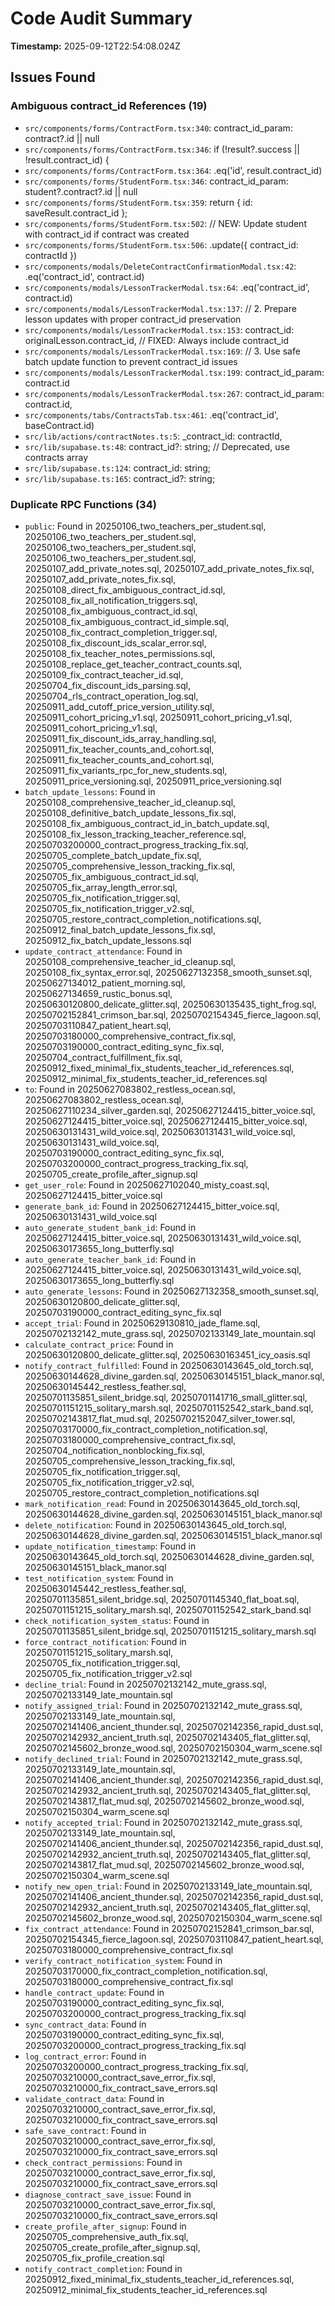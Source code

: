 # Code Audit Summary

**Timestamp:** 2025-09-12T22:54:08.024Z

## Issues Found

### Ambiguous contract_id References (19)
- `src/components/forms/ContractForm.tsx:340`: contract_id_param: contract?.id || null
- `src/components/forms/ContractForm.tsx:346`: if (!result?.success || !result.contract_id) {
- `src/components/forms/ContractForm.tsx:364`: .eq('id', result.contract_id)
- `src/components/forms/StudentForm.tsx:346`: contract_id_param: student?.contract?.id || null
- `src/components/forms/StudentForm.tsx:359`: return { id: saveResult.contract_id };
- `src/components/forms/StudentForm.tsx:502`: // NEW: Update student with contract_id if contract was created
- `src/components/forms/StudentForm.tsx:506`: .update({ contract_id: contractId })
- `src/components/modals/DeleteContractConfirmationModal.tsx:42`: .eq('contract_id', contract.id)
- `src/components/modals/LessonTrackerModal.tsx:64`: .eq('contract_id', contract.id)
- `src/components/modals/LessonTrackerModal.tsx:137`: // 2. Prepare lesson updates with proper contract_id preservation
- `src/components/modals/LessonTrackerModal.tsx:153`: contract_id: originalLesson.contract_id, // FIXED: Always include contract_id
- `src/components/modals/LessonTrackerModal.tsx:169`: // 3. Use safe batch update function to prevent contract_id issues
- `src/components/modals/LessonTrackerModal.tsx:199`: contract_id_param: contract.id
- `src/components/modals/LessonTrackerModal.tsx:267`: contract_id_param: contract.id,
- `src/components/tabs/ContractsTab.tsx:461`: .eq('contract_id', baseContract.id)
- `src/lib/actions/contractNotes.ts:5`: _contract_id: contractId,
- `src/lib/supabase.ts:48`: contract_id?: string; // Deprecated, use contracts array
- `src/lib/supabase.ts:124`: contract_id: string;
- `src/lib/supabase.ts:165`: contract_id?: string;

### Duplicate RPC Functions (34)
- `public`: Found in 20250106_two_teachers_per_student.sql, 20250106_two_teachers_per_student.sql, 20250106_two_teachers_per_student.sql, 20250106_two_teachers_per_student.sql, 20250107_add_private_notes.sql, 20250107_add_private_notes_fix.sql, 20250107_add_private_notes_fix.sql, 20250108_direct_fix_ambiguous_contract_id.sql, 20250108_fix_all_notification_triggers.sql, 20250108_fix_ambiguous_contract_id.sql, 20250108_fix_ambiguous_contract_id_simple.sql, 20250108_fix_contract_completion_trigger.sql, 20250108_fix_discount_ids_scalar_error.sql, 20250108_fix_teacher_notes_permissions.sql, 20250108_replace_get_teacher_contract_counts.sql, 20250109_fix_contract_teacher_id.sql, 20250704_fix_discount_ids_parsing.sql, 20250704_rls_contract_operation_log.sql, 20250911_add_cutoff_price_version_utility.sql, 20250911_cohort_pricing_v1.sql, 20250911_cohort_pricing_v1.sql, 20250911_cohort_pricing_v1.sql, 20250911_fix_discount_ids_array_handling.sql, 20250911_fix_teacher_counts_and_cohort.sql, 20250911_fix_teacher_counts_and_cohort.sql, 20250911_fix_variants_rpc_for_new_students.sql, 20250911_price_versioning.sql, 20250911_price_versioning.sql
- `batch_update_lessons`: Found in 20250108_comprehensive_teacher_id_cleanup.sql, 20250108_definitive_batch_update_lessons_fix.sql, 20250108_fix_ambiguous_contract_id_in_batch_update.sql, 20250108_fix_lesson_tracking_teacher_reference.sql, 20250703200000_contract_progress_tracking_fix.sql, 20250705_complete_batch_update_fix.sql, 20250705_comprehensive_lesson_tracking_fix.sql, 20250705_fix_ambiguous_contract_id.sql, 20250705_fix_array_length_error.sql, 20250705_fix_notification_trigger.sql, 20250705_fix_notification_trigger_v2.sql, 20250705_restore_contract_completion_notifications.sql, 20250912_final_batch_update_lessons_fix.sql, 20250912_fix_batch_update_lessons.sql
- `update_contract_attendance`: Found in 20250108_comprehensive_teacher_id_cleanup.sql, 20250108_fix_syntax_error.sql, 20250627132358_smooth_sunset.sql, 20250627134012_patient_morning.sql, 20250627134659_rustic_bonus.sql, 20250630120800_delicate_glitter.sql, 20250630135435_tight_frog.sql, 20250702152841_crimson_bar.sql, 20250702154345_fierce_lagoon.sql, 20250703110847_patient_heart.sql, 20250703180000_comprehensive_contract_fix.sql, 20250703190000_contract_editing_sync_fix.sql, 20250704_contract_fulfillment_fix.sql, 20250912_fixed_minimal_fix_students_teacher_id_references.sql, 20250912_minimal_fix_students_teacher_id_references.sql
- `to`: Found in 20250627083802_restless_ocean.sql, 20250627083802_restless_ocean.sql, 20250627110234_silver_garden.sql, 20250627124415_bitter_voice.sql, 20250627124415_bitter_voice.sql, 20250627124415_bitter_voice.sql, 20250630131431_wild_voice.sql, 20250630131431_wild_voice.sql, 20250630131431_wild_voice.sql, 20250703190000_contract_editing_sync_fix.sql, 20250703200000_contract_progress_tracking_fix.sql, 20250705_create_profile_after_signup.sql
- `get_user_role`: Found in 20250627102040_misty_coast.sql, 20250627124415_bitter_voice.sql
- `generate_bank_id`: Found in 20250627124415_bitter_voice.sql, 20250630131431_wild_voice.sql
- `auto_generate_student_bank_id`: Found in 20250627124415_bitter_voice.sql, 20250630131431_wild_voice.sql, 20250630173655_long_butterfly.sql
- `auto_generate_teacher_bank_id`: Found in 20250627124415_bitter_voice.sql, 20250630131431_wild_voice.sql, 20250630173655_long_butterfly.sql
- `auto_generate_lessons`: Found in 20250627132358_smooth_sunset.sql, 20250630120800_delicate_glitter.sql, 20250703190000_contract_editing_sync_fix.sql
- `accept_trial`: Found in 20250629130810_jade_flame.sql, 20250702132142_mute_grass.sql, 20250702133149_late_mountain.sql
- `calculate_contract_price`: Found in 20250630120800_delicate_glitter.sql, 20250630163451_icy_oasis.sql
- `notify_contract_fulfilled`: Found in 20250630143645_old_torch.sql, 20250630144628_divine_garden.sql, 20250630145151_black_manor.sql, 20250630145442_restless_feather.sql, 20250701135851_silent_bridge.sql, 20250701141716_small_glitter.sql, 20250701151215_solitary_marsh.sql, 20250701152542_stark_band.sql, 20250702143817_flat_mud.sql, 20250702152047_silver_tower.sql, 20250703170000_fix_contract_completion_notification.sql, 20250703180000_comprehensive_contract_fix.sql, 20250704_notification_nonblocking_fix.sql, 20250705_comprehensive_lesson_tracking_fix.sql, 20250705_fix_notification_trigger.sql, 20250705_fix_notification_trigger_v2.sql, 20250705_restore_contract_completion_notifications.sql
- `mark_notification_read`: Found in 20250630143645_old_torch.sql, 20250630144628_divine_garden.sql, 20250630145151_black_manor.sql
- `delete_notification`: Found in 20250630143645_old_torch.sql, 20250630144628_divine_garden.sql, 20250630145151_black_manor.sql
- `update_notification_timestamp`: Found in 20250630143645_old_torch.sql, 20250630144628_divine_garden.sql, 20250630145151_black_manor.sql
- `test_notification_system`: Found in 20250630145442_restless_feather.sql, 20250701135851_silent_bridge.sql, 20250701145340_flat_boat.sql, 20250701151215_solitary_marsh.sql, 20250701152542_stark_band.sql
- `check_notification_system_status`: Found in 20250701135851_silent_bridge.sql, 20250701151215_solitary_marsh.sql
- `force_contract_notification`: Found in 20250701151215_solitary_marsh.sql, 20250705_fix_notification_trigger.sql, 20250705_fix_notification_trigger_v2.sql
- `decline_trial`: Found in 20250702132142_mute_grass.sql, 20250702133149_late_mountain.sql
- `notify_assigned_trial`: Found in 20250702132142_mute_grass.sql, 20250702133149_late_mountain.sql, 20250702141406_ancient_thunder.sql, 20250702142356_rapid_dust.sql, 20250702142932_ancient_truth.sql, 20250702143405_flat_glitter.sql, 20250702145602_bronze_wood.sql, 20250702150304_warm_scene.sql
- `notify_declined_trial`: Found in 20250702132142_mute_grass.sql, 20250702133149_late_mountain.sql, 20250702141406_ancient_thunder.sql, 20250702142356_rapid_dust.sql, 20250702142932_ancient_truth.sql, 20250702143405_flat_glitter.sql, 20250702143817_flat_mud.sql, 20250702145602_bronze_wood.sql, 20250702150304_warm_scene.sql
- `notify_accepted_trial`: Found in 20250702132142_mute_grass.sql, 20250702133149_late_mountain.sql, 20250702141406_ancient_thunder.sql, 20250702142356_rapid_dust.sql, 20250702142932_ancient_truth.sql, 20250702143405_flat_glitter.sql, 20250702143817_flat_mud.sql, 20250702145602_bronze_wood.sql, 20250702150304_warm_scene.sql
- `notify_new_open_trial`: Found in 20250702133149_late_mountain.sql, 20250702141406_ancient_thunder.sql, 20250702142356_rapid_dust.sql, 20250702142932_ancient_truth.sql, 20250702143405_flat_glitter.sql, 20250702145602_bronze_wood.sql, 20250702150304_warm_scene.sql
- `fix_contract_attendance`: Found in 20250702152841_crimson_bar.sql, 20250702154345_fierce_lagoon.sql, 20250703110847_patient_heart.sql, 20250703180000_comprehensive_contract_fix.sql
- `verify_contract_notification_system`: Found in 20250703170000_fix_contract_completion_notification.sql, 20250703180000_comprehensive_contract_fix.sql
- `handle_contract_update`: Found in 20250703190000_contract_editing_sync_fix.sql, 20250703200000_contract_progress_tracking_fix.sql
- `sync_contract_data`: Found in 20250703190000_contract_editing_sync_fix.sql, 20250703200000_contract_progress_tracking_fix.sql
- `log_contract_error`: Found in 20250703200000_contract_progress_tracking_fix.sql, 20250703210000_contract_save_error_fix.sql, 20250703210000_fix_contract_save_errors.sql
- `validate_contract_data`: Found in 20250703210000_contract_save_error_fix.sql, 20250703210000_fix_contract_save_errors.sql
- `safe_save_contract`: Found in 20250703210000_contract_save_error_fix.sql, 20250703210000_fix_contract_save_errors.sql
- `check_contract_permissions`: Found in 20250703210000_contract_save_error_fix.sql, 20250703210000_fix_contract_save_errors.sql
- `diagnose_contract_save_issue`: Found in 20250703210000_contract_save_error_fix.sql, 20250703210000_fix_contract_save_errors.sql
- `create_profile_after_signup`: Found in 20250705_comprehensive_auth_fix.sql, 20250705_create_profile_after_signup.sql, 20250705_fix_profile_creation.sql
- `notify_contract_completion`: Found in 20250912_fixed_minimal_fix_students_teacher_id_references.sql, 20250912_minimal_fix_students_teacher_id_references.sql

